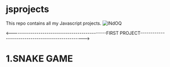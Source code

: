 # jsprojects
This repo contains all my Javascript projects.
![INdOQ](https://user-images.githubusercontent.com/62893559/133291808-58f8b310-ee8e-4e16-b132-9b32abe706bf.gif)

<----------------------------------------------FIRST PROJECT-------------------------------------------------->
<h1>   1.SNAKE GAME</h1>
